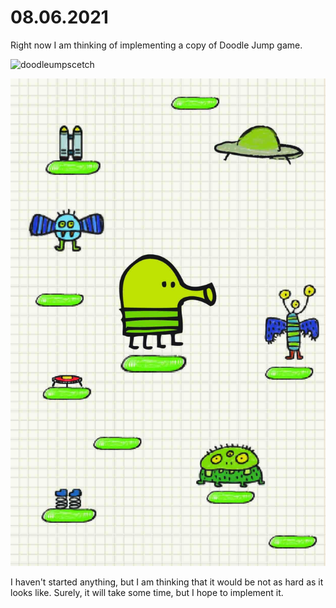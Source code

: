 # 08.06.2021

Right now I am thinking of implementing a copy of Doodle Jump game. 

![doodleumpscetch](https://user-images.githubusercontent.com/71120362/121230610-4528cb00-c8b1-11eb-993d-76b204d60c15.jpg)

<img src = "doodljumpscetch.jpg" style = "width = 50%; height = 50%;">

I haven't started anything, but I am thinking that it would be not as hard as it looks like. Surely, it will take some time, but I hope to implement it. 
